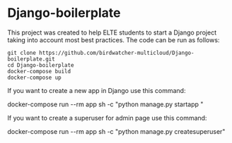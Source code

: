 # Django-boilerplate

This project was created to help ELTE students to start a Django project taking into account most best practices. The code can be run as follows:

```
git clone https://github.com/birdwatcher-multicloud/Django-boilerplate.git
cd Django-boilerplate
docker-compose build
docker-compose up
```

If you want to create a new app in Django use this command:

docker-compose run --rm app sh -c "python manage.py startapp <app name>"

If you want to create a superuser for admin page use this command:

docker-compose run --rm app sh -c "python manage.py createsuperuser"
